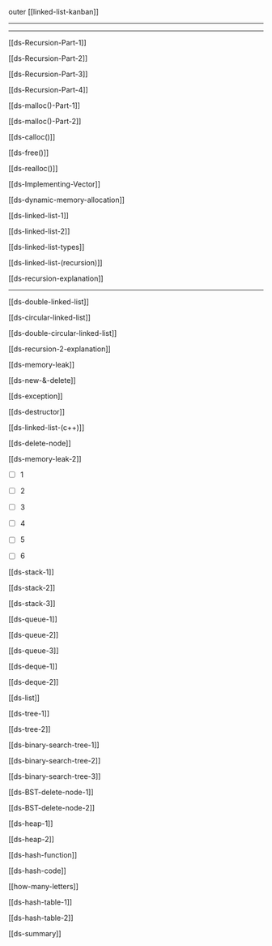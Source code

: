 outer
[[linked-list-kanban]]

---
---

[[ds-Recursion-Part-1]]


[[ds-Recursion-Part-2]]

[[ds-Recursion-Part-3]]


[[ds-Recursion-Part-4]]


[[ds-malloc()-Part-1]]


[[ds-malloc()-Part-2]]


[[ds-calloc()]]


[[ds-free()]]


[[ds-realloc()]]


[[ds-Implementing-Vector]]


[[ds-dynamic-memory-allocation]]


[[ds-linked-list-1]]


[[ds-linked-list-2]]


[[ds-linked-list-types]]


[[ds-linked-list-(recursion)]]


[[ds-recursion-explanation]]

---
[[ds-double-linked-list]]


[[ds-circular-linked-list]]


[[ds-double-circular-linked-list]]



[[ds-recursion-2-explanation]]


[[ds-memory-leak]]


[[ds-new-&-delete]]


[[ds-exception]]


[[ds-destructor]]


[[ds-linked-list-(c++)]]


[[ds-delete-node]]


[[ds-memory-leak-2]]
- [ ] 1
- [ ] 2
- [ ] 3
- [ ] 4
- [ ] 5
- [ ] 6


[[ds-stack-1]]


[[ds-stack-2]]


[[ds-stack-3]]


[[ds-queue-1]]


[[ds-queue-2]]


[[ds-queue-3]]


[[ds-deque-1]]


[[ds-deque-2]]


[[ds-list]]


[[ds-tree-1]]


[[ds-tree-2]]


[[ds-binary-search-tree-1]]


[[ds-binary-search-tree-2]]


[[ds-binary-search-tree-3]]


[[ds-BST-delete-node-1]]


[[ds-BST-delete-node-2]]


[[ds-heap-1]]


[[ds-heap-2]]


[[ds-hash-function]]


[[ds-hash-code]]


[[how-many-letters]]


[[ds-hash-table-1]]


[[ds-hash-table-2]]

[[ds-summary]]

